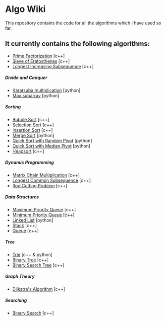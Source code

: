 # Algo Wiki
This repository contains the code for all the algorithms which I have used so far.


It currently contains the following algorithms:
------------------------------------------------------------

- [Prime Factorization](/prime_factorization.cpp) [c++]
- [Sieve of Eratosthenes](/sieve_of_eratosthenes.cpp) [c++]
- [Longest Increasing Subsequence](/longest_increasing_subsequence.cpp) [c++]


##### Divide and Conquer

- [Karatsuba multiplication](/Divide%20and%20Conquer/karatsuba_multiplication.py) [python]
- [Max subarray](/Divide%20and%20Conquer/maximum_subarray.py) [python]


##### Sorting

- [Bubble Sort](/Sorting/bubble_sort.cpp) [c++]
- [Selection Sort](/Sorting/selection_sort.cpp) [c++]
- [Insertion Sort](/Sorting/insertion_sort.cpp) [c++]
- [Merge Sort](/Sorting/merge_sort.py) [python]
- [Quick Sort with Random Pivot](/Sorting/quick_sort_with_random_pivot.py) [python]
- [Quick Sort with Median Pivot](/Sorting/quick_sort_with_median_pivot.py) [python]
- [Heapsort](/Sorting/heapsort.cpp) [c++]


##### Dynamic Programming

- [Matrix Chain Multiplication](/Dynamic%20Programming/matrix_chain_multiplication.cpp) [c++]
- [Longest Common Subsequence](/Dynamic%20Programming/longest_common_subsequence.cpp) [c++]
- [Rod Cutting Problem](/Dynamic%20Programming/rod_cutting.cpp) [c++]


##### Data Structures

- [Maximum Priority Queue](/Data%20Structures/maximum_priority_queue.cpp) [c++]
- [Minimum Priority Queue](/Data%20Structures/minimum_priority_queue.cpp) [c++]
- [Linked List](/Data%20Structures/linked_list.py) [python]
- [Stack](/Data%20Structures/stack.cpp) [c++]
- [Queue](/Data%20Structures/queue.cpp) [c++]


##### Tree

- [Trie](/Data%20Structures/trie/) [c++ & python]
- [Binary Tree](/Data%20Structures/binary_tree.cpp) [c++]
- [Binary Search Tree](/Data%20Structures/binary_search_tree.cpp) [c++]


##### Graph Theory

- [Dijkstra's Algorithm](/Graph%20Theory/dijkstra.cpp) [c++]


##### Searching

- [Binary Search](/Searching/binary_search.cpp) [c++]
